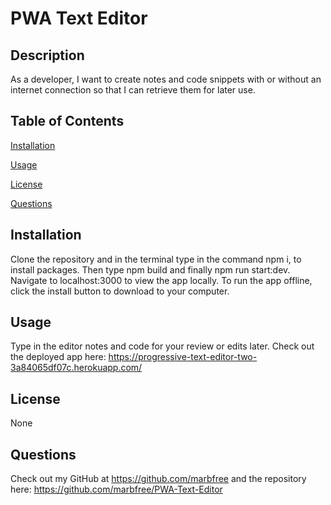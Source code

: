 # PWA Text Editor 

## Description 
  As a developer, I want to create notes and code snippets with or without an internet connection so that I can retrieve them for later use.

## Table of Contents
[Installation](#installation) 

[Usage](#usage)

[License](#license)

[Questions](#questions)

## Installation 
  Clone the repository and in the terminal type in the command npm i, to install packages.  Then type npm build and finally npm run start:dev.  Navigate to localhost:3000 to view the app locally.  To run the app offline, click the install button to download to your computer.

## Usage 
  Type in the editor notes and code for your review or edits later.  Check out the deployed app here:
  https://progressive-text-editor-two-3a84065df07c.herokuapp.com/

## License
  None
  
## Questions
Check out my GitHub at https://github.com/marbfree 
and the repository here:
https://github.com/marbfree/PWA-Text-Editor
